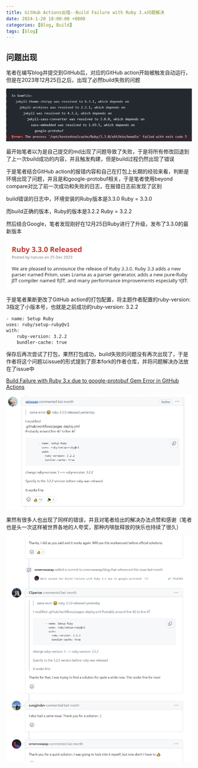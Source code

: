 ```yaml
---
title: GitHub Actions出错--Build Failure with Ruby 3.x问题解决
date: 2024-1-20 18:00:00 +0800
categories: [Blog, Build]
tags: [blog]
---
```


## 问题出现

笔者在编写blog并提交到GitHub后，对应的GitHub action开始被触发自动运行，但是在2023年12月25日之后，出现了必然build失败的问题

![截图](/assets/image/2024/1/20240120190517.png)

最开始笔者以为是自己提交的md出现了问题导致了失败，于是将所有修改回退到了上一次build成功的内容，并且触发构建，但是build过程仍然出现了错误

于是笔者结合GitHub action的报错内容和自己在打包上长期的经验来看，判断是环境出现了问题，并且是和google-protobuf相关，于是笔者使用beyond compare对比了前一次成功和失败的日志，在报错日志前发现了区别

build错误的日志中，环境安装的Ruby版本是3.3.0
Ruby = 3.3.0

而build正确的版本，Ruby的版本是3.2.2
Ruby = 3.2.2

然后结合Google，笔者发现刚好在12月25日Ruby进行了升级，发布了3.3.0的最新版本

![截图](/assets/image/2024/1/20240120191516.png)


于是笔者果断更改了GitHub action的打包配置，将主题作者配置的ruby-version: 3指定了小版本号，也就是之前成功的ruby-version: 3.2.2

```
- name: Setup Ruby
uses: ruby/setup-ruby@v1
with:
    ruby-version: 3.2.2
    bundler-cache: true
```

保存后再次尝试了打包，果然打包成功，build失败的问题没有再次出现了，于是作者将这个问题以issue的形式提到了原本fork的作者仓库，并将问题解决办法放在了issue中 

[Build Failure with Ruby 3.x due to google-protobuf Gem Error in GitHub Actions](https://github.com/cotes2020/jekyll-theme-chirpy/issues/1429)

![截图](/assets/image/2024/1/20240120191958.png)

果然有很多人也出现了同样的错误，并且对笔者给出的解决办法点赞和感谢（笔者也是头一次这样被世界各地的人夸奖，那种内啡肽释放的快乐也持续了很久）

![截图](/assets/image/2024/1/20240120192234.png)
